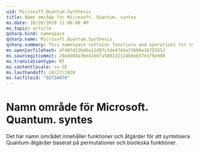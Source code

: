 ```yaml
---
uid: Microsoft.Quantum.Synthesis
title: Namn område för Microsoft. Quantum. syntes
ms.date: 10/26/2020 12:00:00 AM
ms.topic: article
qsharp.kind: namespace
qsharp.name: Microsoft.Quantum.Synthesis
qsharp.summary: This namespace contains functions and operations for synthesizing quantum operations based on permutations and Boolean functions.
ms.openlocfilehash: df48fd13bd6a12d9fc3de47d4af3606e36755552
ms.sourcegitcommit: 29e0d88a30e4166fa580132124b0eb57e1f0e986
ms.translationtype: MT
ms.contentlocale: sv-SE
ms.lasthandoff: 10/27/2020
ms.locfileid: "92734070"
---
```

# <a name="microsoftquantumsynthesis-namespace"></a>Namn område för Microsoft. Quantum. syntes

Det här namn området innehåller funktioner och åtgärder för att syntetisera Quantum-åtgärder baserat på permutationer och booleska funktioner.

